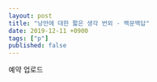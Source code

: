 ```yaml
---
layout: post
title: "낭만에 대한 짧은 생각 번외 - 백문백답"
date: 2019-12-11 +0900
tags: ["p"]
published: false
---
```


예약 업로드